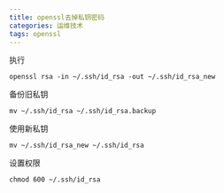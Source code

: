 ```yaml
---
title: openssl去掉私钥密码
categories: 运维技术
tags: openssl
---
```


执行

```shell
openssl rsa -in ~/.ssh/id_rsa -out ~/.ssh/id_rsa_new
```

备份旧私钥

```shell
mv ~/.ssh/id_rsa ~/.ssh/id_rsa.backup
```

使用新私钥

```shell
mv ~/.ssh/id_rsa_new ~/.ssh/id_rsa
```

设置权限

```shell
chmod 600 ~/.ssh/id_rsa
```
